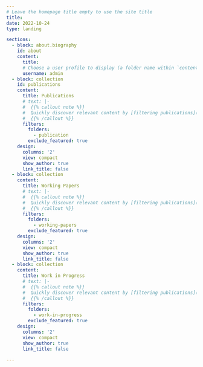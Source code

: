 ```yaml
---
# Leave the homepage title empty to use the site title
title:
date: 2022-10-24
type: landing

sections:
  - block: about.biography
    id: about
    content:
      title: 
      # Choose a user profile to display (a folder name within `content/authors/`)
      username: admin
  - block: collection
    id: publications
    content:
      title: Publications
      # text: |-
      #  {{% callout note %}}
      #  Quickly discover relevant content by [filtering publications](./publication/).
      #  {{% /callout %}}
      filters:
        folders:
          - publication
        exclude_featured: true
    design:
      columns: '2'
      view: compact
      show_author: true
      link_title: false
  - block: collection
    content:
      title: Working Papers
      # text: |-
      #  {{% callout note %}}
      #  Quickly discover relevant content by [filtering publications](./publication/).
      #  {{% /callout %}}
      filters:
        folders:
          - working-papers
        exclude_featured: true
    design:
      columns: '2'
      view: compact
      show_author: true
      link_title: false
  - block: collection
    content:
      title: Work in Progress
      # text: |-
      #  {{% callout note %}}
      #  Quickly discover relevant content by [filtering publications](./publication/).
      #  {{% /callout %}}
      filters:
        folders:
          - work-in-progress
        exclude_featured: true
    design:
      columns: '2'
      view: compact
      show_author: true
      link_title: false
 
---
```


